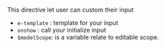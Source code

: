 This directive let user can custom their input

* `e-template` : template for your input
* `onshow` : call your initialize input
* `$modelScope`: is a variable relate to editable scope.
